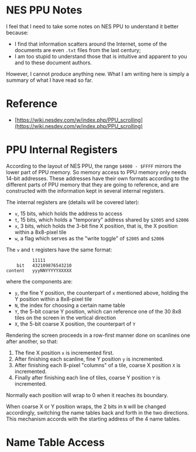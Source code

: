 # NES PPU Notes

I feel that I need to take some notes on NES PPU to understand it
better because:

* I find that information scatters around the Internet,
  some of the documents are even `.txt` files from the last century;
* I am too stupid to understand those that is intuitive and apparent
  to you and to these document authors.

However, I cannot produce anything new. What I am writing here is simply
a summary of what I have read so far.

# Reference

* [https://wiki.nesdev.com/w/index.php/PPU_scrolling](https://wiki.nesdev.com/w/index.php/PPU_scrolling)

# PPU Internal Registers

According to the layout of NES PPU, the range `$4000 - $FFFF` mirrors
the lower part of PPU memory. So memory access to PPU memory only needs
14-bit addresses. These addresses have their own formats according to the
different parts of PPU memory that they are going to reference,
and are constructed with the information kept in several internal registers.

The internal registers are (details will be covered later):
* `v`, 15 bits, which holds the address to access
* `t`, 15 bits, which holds a "temporary" address shared by `$2005` and `$2006`
* `x`, 3 bits, which holds the 3-bit fine X position, that is, the X position within a
       8x8-pixel tile
* `w`, a flag which serves as the "write toggle" of `$2005` and `$2006`

The `v` and `t` registers have the same format:

```
          11111
    bit   432109876543210
content   yyyNNYYYYYXXXXX
```

where the components are:
* `y`, the fine Y position, the counterpart of `x` mentioned above,
       holding the Y position within a 8x8-pixel tile
* `N`, the index for choosing a certain name table
* `Y`, the 5-bit coarse Y position, which can reference one of the 30 8x8 tiles
       on the screen in the vertical direction
* `X`, the 5-bit coarse X position, the counterpart of `Y`

Rendering the screen proceeds in a row-first manner done on scanlines
one after another, so that:

1. The fine X position `x` is incremented first.
2. After finishing each scanline, fine Y position `y` is incremented.
3. After finishing each 8-pixel "columns" of a tile, coarse X position `X` is incremented.
4. Finally after finishing each line of tiles, coarse Y position `Y` is incremented.

Normally each position will wrap to 0 when it reaches its boundary.

When coarse X or Y position wraps, the 2 bits in `N` will be
changed accordingly, switching the name tables back and forth
in the two directions. This mechanism accords with the starting
address of the 4 name tables.

# Name Table Access
